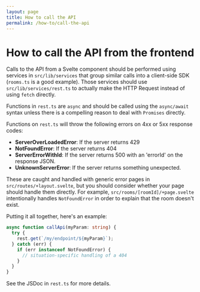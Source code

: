 ```yaml
---
layout: page
title: How to call the API
permalink: /how-to/call-the-api
---
```


# How to call the API from the frontend

Calls to the API from a Svelte component should be performed using services in `src/lib/services` that group similar calls into a client-side SDK (`rooms.ts` is a good example). Those services should use `src/lib/services/rest.ts` to actually make the HTTP Request instead of using `fetch` directly.

Functions in `rest.ts` are `async` and should be called using the `async/await` syntax unless there is a compelling reason to deal with `Promises` directly.

Functions on `rest.ts` will throw the following errors on 4xx or 5xx response codes:

- **ServerOverLoadedError**: If the server returns 429
- **NotFoundError**: If the server returns 404
- **ServerErrorWithId**: If the server returns 500 with an 'errorId' on the response JSON.
- **UnknownServerError**: If the server returns something unexpected.

These are caught and handled with generic error pages in `src/routes/+layout.svelte`, but you should consider whether your page should handle them directly. For example, `src/rooms/[roomId]/+page.svelte` intentionally handles `NotFoundError` in order to explain that the room doesn't exist.

Putting it all together, here's an example:

```typescript
async function callApi(myParam: string) {
  try {
    rest.get(`/my/endpoint/${myParam}`);
  } catch (err) {
    if (err instanceof NotFoundError) {
      // situation-specific handling of a 404
    }
  }
}
```

See the JSDoc in `rest.ts` for more details.

